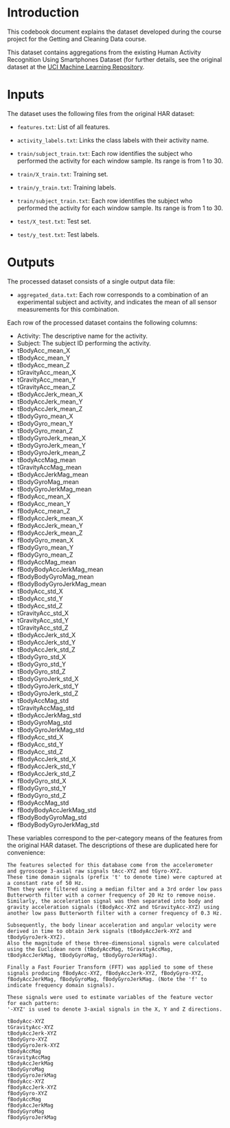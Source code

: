 
# Introduction

This codebook document explains the dataset developed during the course project for the
Getting and Cleaning Data course.

This dataset contains aggregations from the existing Human Activity Recognition Using
Smartphones Dataset (for further details, see the original dataset at the
[UCI Machine Learning Repository](https://archive.ics.uci.edu/ml/datasets/Human+Activity+Recognition+Using+Smartphones).


# Inputs

The dataset uses the following files from the original HAR dataset:

* `features.txt`: List of all features.
* `activity_labels.txt`: Links the class labels with their activity name.

* `train/subject_train.txt`: Each row identifies the subject who performed the activity for each window sample. Its range is from 1 to 30.
* `train/X_train.txt`: Training set.
* `train/y_train.txt`: Training labels.

* `train/subject_train.txt`: Each row identifies the subject who performed the activity for each window sample. Its range is from 1 to 30.
* `test/X_test.txt`: Test set.
* `test/y_test.txt`: Test labels.


# Outputs

The processed dataset consists of a single output data file:

* `aggregated_data.txt`: Each row corresponds to a combination of an experimental subject and activity, and indicates the mean of all sensor measurements for this combination.

Each row of the processed dataset contains the following columns:

* Activity: The descriptive name for the activity.
* Subject: The subject ID performing the activity.
* tBodyAcc_mean_X
* tBodyAcc_mean_Y
* tBodyAcc_mean_Z
* tGravityAcc_mean_X
* tGravityAcc_mean_Y
* tGravityAcc_mean_Z
* tBodyAccJerk_mean_X
* tBodyAccJerk_mean_Y
* tBodyAccJerk_mean_Z
* tBodyGyro_mean_X
* tBodyGyro_mean_Y
* tBodyGyro_mean_Z
* tBodyGyroJerk_mean_X
* tBodyGyroJerk_mean_Y
* tBodyGyroJerk_mean_Z
* tBodyAccMag_mean
* tGravityAccMag_mean
* tBodyAccJerkMag_mean
* tBodyGyroMag_mean
* tBodyGyroJerkMag_mean
* fBodyAcc_mean_X
* fBodyAcc_mean_Y
* fBodyAcc_mean_Z
* fBodyAccJerk_mean_X
* fBodyAccJerk_mean_Y
* fBodyAccJerk_mean_Z
* fBodyGyro_mean_X
* fBodyGyro_mean_Y
* fBodyGyro_mean_Z
* fBodyAccMag_mean
* fBodyBodyAccJerkMag_mean
* fBodyBodyGyroMag_mean
* fBodyBodyGyroJerkMag_mean
* tBodyAcc_std_X
* tBodyAcc_std_Y
* tBodyAcc_std_Z
* tGravityAcc_std_X
* tGravityAcc_std_Y
* tGravityAcc_std_Z
* tBodyAccJerk_std_X
* tBodyAccJerk_std_Y
* tBodyAccJerk_std_Z
* tBodyGyro_std_X
* tBodyGyro_std_Y
* tBodyGyro_std_Z
* tBodyGyroJerk_std_X
* tBodyGyroJerk_std_Y
* tBodyGyroJerk_std_Z
* tBodyAccMag_std
* tGravityAccMag_std
* tBodyAccJerkMag_std
* tBodyGyroMag_std
* tBodyGyroJerkMag_std
* fBodyAcc_std_X
* fBodyAcc_std_Y
* fBodyAcc_std_Z
* fBodyAccJerk_std_X
* fBodyAccJerk_std_Y
* fBodyAccJerk_std_Z
* fBodyGyro_std_X
* fBodyGyro_std_Y
* fBodyGyro_std_Z
* fBodyAccMag_std
* fBodyBodyAccJerkMag_std
* fBodyBodyGyroMag_std
* fBodyBodyGyroJerkMag_std

These variables correspond to the per-category means of the features from the original HAR dataset.
The descriptions of these are duplicated here for convenience:

    The features selected for this database come from the accelerometer and gyroscope 3-axial raw signals tAcc-XYZ and tGyro-XYZ.
    These time domain signals (prefix 't' to denote time) were captured at a constant rate of 50 Hz.
    Then they were filtered using a median filter and a 3rd order low pass Butterworth filter with a corner frequency of 20 Hz to remove noise.
    Similarly, the acceleration signal was then separated into body and gravity acceleration signals (tBodyAcc-XYZ and tGravityAcc-XYZ) using another low pass Butterworth filter with a corner frequency of 0.3 Hz.

    Subsequently, the body linear acceleration and angular velocity were derived in time to obtain Jerk signals (tBodyAccJerk-XYZ and tBodyGyroJerk-XYZ).
    Also the magnitude of these three-dimensional signals were calculated using the Euclidean norm (tBodyAccMag, tGravityAccMag, tBodyAccJerkMag, tBodyGyroMag, tBodyGyroJerkMag).

    Finally a Fast Fourier Transform (FFT) was applied to some of these signals producing fBodyAcc-XYZ, fBodyAccJerk-XYZ, fBodyGyro-XYZ, fBodyAccJerkMag, fBodyGyroMag, fBodyGyroJerkMag. (Note the 'f' to indicate frequency domain signals).

    These signals were used to estimate variables of the feature vector for each pattern:
    '-XYZ' is used to denote 3-axial signals in the X, Y and Z directions.

    tBodyAcc-XYZ
    tGravityAcc-XYZ
    tBodyAccJerk-XYZ
    tBodyGyro-XYZ
    tBodyGyroJerk-XYZ
    tBodyAccMag
    tGravityAccMag
    tBodyAccJerkMag
    tBodyGyroMag
    tBodyGyroJerkMag
    fBodyAcc-XYZ
    fBodyAccJerk-XYZ
    fBodyGyro-XYZ
    fBodyAccMag
    fBodyAccJerkMag
    fBodyGyroMag
    fBodyGyroJerkMag
